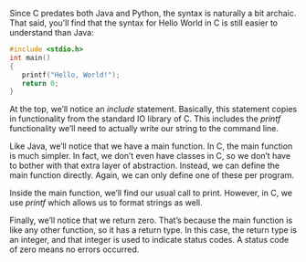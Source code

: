 Since C predates both Java and Python, the syntax is naturally a bit archaic.
That said, you’ll find that the syntax for Hello World in C is still easier to
understand than Java:

```c
#include <stdio.h>
int main()
{
   printf("Hello, World!");
   return 0;
}
```

At the top, we’ll notice an _include_ statement. Basically, this statement copies
in functionality from the standard IO library of C. This includes the _printf_
functionality we’ll need to actually write our string to the command line.

Like Java, we’ll notice that we have a main function. In C, the main function is
much simpler. In fact, we don’t even have classes in C, so we don’t have to bother
with that extra layer of abstraction. Instead, we can define the main function
directly. Again, we can only define one of these per program.

Inside the main function, we’ll find our usual call to print. However, in C,
we use _printf_ which allows us to format strings as well.

Finally, we’ll notice that we return zero. That’s because the main function is
like any other function, so it has a return type. In this case, the return type
is an integer, and that integer is used to indicate status codes. A status code
of zero means no errors occurred.
